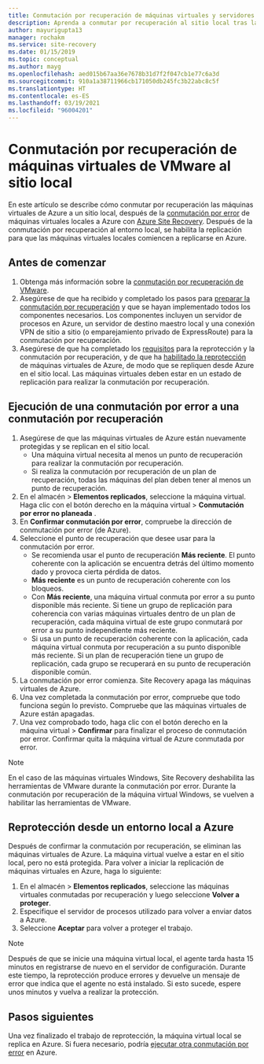 ```yaml
---
title: Conmutación por recuperación de máquinas virtuales y servidores físicos de VMware desde Azure con Azure Site Recovery
description: Aprenda a conmutar por recuperación al sitio local tras la conmutación por error a Azure, durante la recuperación ante desastres de máquinas virtuales de VMware y servidores físicos en Azure.
author: mayurigupta13
manager: rochakm
ms.service: site-recovery
ms.date: 01/15/2019
ms.topic: conceptual
ms.author: mayg
ms.openlocfilehash: aed015b67aa36e7678b31d7f2f047cb1e77c6a3d
ms.sourcegitcommit: 910a1a38711966cb171050db245fc3b22abc8c5f
ms.translationtype: HT
ms.contentlocale: es-ES
ms.lasthandoff: 03/19/2021
ms.locfileid: "96004201"
---
```

# <a name="fail-back-vmware-vms-to-on-premises-site"></a>Conmutación por recuperación de máquinas virtuales de VMware al sitio local

En este artículo se describe cómo conmutar por recuperación las máquinas virtuales de Azure a un sitio local, después de la [conmutación por error](site-recovery-failover.md) de máquinas virtuales locales a Azure con [Azure Site Recovery](site-recovery-overview.md). Después de la conmutación por recuperación al entorno local, se habilita la replicación para que las máquinas virtuales locales comiencen a replicarse en Azure.

## <a name="before-you-start"></a>Antes de comenzar

1. Obtenga más información sobre la [conmutación por recuperación de VMware](failover-failback-overview.md#vmwarephysical-reprotectionfailback). 
2. Asegúrese de que ha recibido y completado los pasos para [preparar la conmutación por recuperación](vmware-azure-prepare-failback.md) y que se hayan implementado todos los componentes necesarios. Los componentes incluyen un servidor de procesos en Azure, un servidor de destino maestro local y una conexión VPN de sitio a sitio (o emparejamiento privado de ExpressRoute) para la conmutación por recuperación.
3. Asegúrese de que ha completado los [requisitos](vmware-azure-reprotect.md#before-you-begin) para la reprotección y la conmutación por recuperación, y de que ha [habilitado la reprotección](vmware-azure-reprotect.md#enable-reprotection) de máquinas virtuales de Azure, de modo que se repliquen desde Azure en el sitio local. Las máquinas virtuales deben estar en un estado de replicación para realizar la conmutación por recuperación.




## <a name="run-a-failover-to-fail-back"></a>Ejecución de una conmutación por error a una conmutación por recuperación

1. Asegúrese de que las máquinas virtuales de Azure están nuevamente protegidas y se replican en el sitio local.
    - Una máquina virtual necesita al menos un punto de recuperación para realizar la conmutación por recuperación.
    - Si realiza la conmutación por recuperación de un plan de recuperación, todas las máquinas del plan deben tener al menos un punto de recuperación.
2. En el almacén > **Elementos replicados**, seleccione la máquina virtual. Haga clic con el botón derecho en la máquina virtual > **Conmutación por error no planeada** .
3. En **Confirmar conmutación por error**, compruebe la dirección de conmutación por error (de Azure).
4. Seleccione el punto de recuperación que desee usar para la conmutación por error.
    - Se recomienda usar el punto de recuperación **Más reciente**. El punto coherente con la aplicación se encuentra detrás del último momento dado y provoca cierta pérdida de datos.
    - **Más reciente** es un punto de recuperación coherente con los bloqueos.
    - Con **Más reciente**, una máquina virtual conmuta por error a su punto disponible más reciente. Si tiene un grupo de replicación para coherencia con varias máquinas virtuales dentro de un plan de recuperación, cada máquina virtual de este grupo conmutará por error a su punto independiente más reciente.
    - Si usa un punto de recuperación coherente con la aplicación, cada máquina virtual conmuta por recuperación a su punto disponible más reciente. Si un plan de recuperación tiene un grupo de replicación, cada grupo se recuperará en su punto de recuperación disponible común.
5. La conmutación por error comienza. Site Recovery apaga las máquinas virtuales de Azure.
6. Una vez completada la conmutación por error, compruebe que todo funciona según lo previsto. Compruebe que las máquinas virtuales de Azure están apagadas. 
7. Una vez comprobado todo, haga clic con el botón derecho en la máquina virtual > **Confirmar** para finalizar el proceso de conmutación por error. Confirmar quita la máquina virtual de Azure conmutada por error. 

> [!NOTE]
> En el caso de las máquinas virtuales Windows, Site Recovery deshabilita las herramientas de VMware durante la conmutación por error. Durante la conmutación por recuperación de la máquina virtual Windows, se vuelven a habilitar las herramientas de VMware. 




## <a name="reprotect-from-on-premises-to-azure"></a>Reprotección desde un entorno local a Azure

Después de confirmar la conmutación por recuperación, se eliminan las máquinas virtuales de Azure. La máquina virtual vuelve a estar en el sitio local, pero no está protegida. Para volver a iniciar la replicación de máquinas virtuales en Azure, haga lo siguiente:

1. En el almacén > **Elementos replicados**, seleccione las máquinas virtuales conmutadas por recuperación y luego seleccione **Volver a proteger**.
2. Especifique el servidor de procesos utilizado para volver a enviar datos a Azure.
3. Seleccione **Aceptar** para volver a proteger el trabajo.

> [!NOTE]
> Después de que se inicie una máquina virtual local, el agente tarda hasta 15 minutos en registrarse de nuevo en el servidor de configuración. Durante este tiempo, la reprotección produce errores y devuelve un mensaje de error que indica que el agente no está instalado. Si esto sucede, espere unos minutos y vuelva a realizar la protección.

## <a name="next-steps"></a>Pasos siguientes

Una vez finalizado el trabajo de reprotección, la máquina virtual local se replica en Azure. Si fuera necesario, podría [ejecutar otra conmutación por error](site-recovery-failover.md) en Azure.

